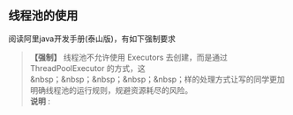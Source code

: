 ## 线程池的使用
阅读阿里java开发手册(泰山版)，有如下强制要求
> **【强制】** 线程池不允许使用 Executors 去创建，而是通过 ThreadPoolExecutor 的方式，这  
> &nbsp；&nbsp；&nbsp；&nbsp；&nbsp；样的处理方式让写的同学更加明确线程池的运行规则，规避资源耗尽的风险。  
> **说明** :
